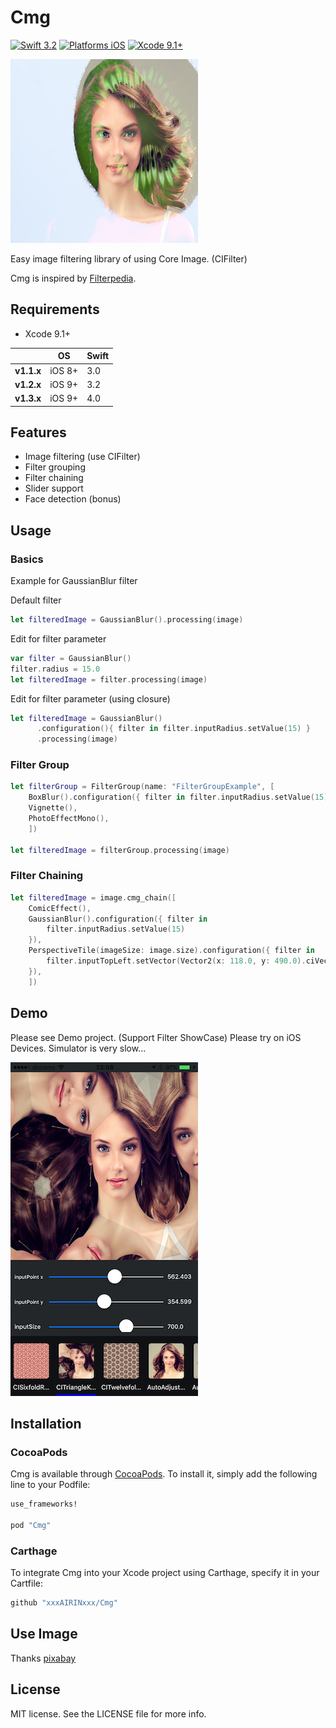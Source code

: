 # Cmg

[![Swift 3.2](https://img.shields.io/badge/Swift-3.2-orange.svg?style=flat)](https://developer.apple.com/swift/)
[![Platforms iOS](https://img.shields.io/badge/Platforms-iOS-lightgray.svg?style=flat)](https://developer.apple.com/swift/)
[![Xcode 9.1+](https://img.shields.io/badge/Xcode-9.1+-blue.svg?style=flat)](https://developer.apple.com/swift/)

![CmgImage](Images/CmgImage.png "CmgImage")

Easy image filtering library of using Core Image. (CIFilter)

Cmg is inspired by [Filterpedia](https://github.com/FlexMonkey/Filterpedia).

## Requirements

* Xcode 9.1+

|            | OS                         | Swift         |
|------------|------------------|--------------|
| **v1.1.x** | iOS 8+ | 3.0      |
| **v1.2.x** | iOS 9+ | 3.2      |
| **v1.3.x** | iOS 9+ | 4.0      |

## Features

- Image filtering (use CIFilter)
- Filter grouping
- Filter chaining
- Slider support
- Face detection (bonus)

## Usage

### Basics

Example for GaussianBlur filter

Default filter
```swift
let filteredImage = GaussianBlur().processing(image)
```

Edit for filter parameter

```swift
var filter = GaussianBlur()
filter.radius = 15.0
let filteredImage = filter.processing(image)
```

Edit for filter parameter (using closure)

```swift
let filteredImage = GaussianBlur()
      .configuration(){ filter in filter.inputRadius.setValue(15) }
      .processing(image)
```

### Filter Group

```swift
let filterGroup = FilterGroup(name: "FilterGroupExample", [
    BoxBlur().configuration({ filter in filter.inputRadius.setValue(15) }),
    Vignette(),
    PhotoEffectMono(),
    ])

let filteredImage = filterGroup.processing(image)
```

### Filter Chaining

```swift
let filteredImage = image.cmg_chain([
    ComicEffect(),
    GaussianBlur().configuration({ filter in
        filter.inputRadius.setValue(15)
    }),
    PerspectiveTile(imageSize: image.size).configuration({ filter in
        filter.inputTopLeft.setVector(Vector2(x: 118.0, y: 490.0).ciVector)
    }),
    ])
```

## Demo

Please see Demo project. (Support Filter ShowCase)
Please try on iOS Devices.
Simulator is very slow...

![Screenshot](Images/Screenshot.png "Screenshot")

## Installation

### CocoaPods

Cmg is available through [CocoaPods](http://cocoapods.org). To install
it, simply add the following line to your Podfile:

```ruby
use_frameworks!

pod "Cmg"
```

### Carthage

To integrate Cmg into your Xcode project using Carthage, specify it in your Cartfile:

```ruby
github "xxxAIRINxxx/Cmg"
```

## Use Image

Thanks [pixabay](https://pixabay.com/)

## License

MIT license. See the LICENSE file for more info.
